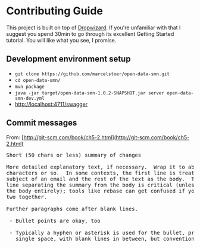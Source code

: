 # Contributing Guide
This project is built on top of [Dropwizard](http://dropwizard.io/). If you're unfamiliar with that I suggest you spend 30min to go through its excellent Getting Started tutorial. You will like what you see, I promise.

## Development environment setup
- `git clone https://github.com/marcelstoer/open-data-smn.git`
- `cd open-data-smn/`
- `mvn package`
- `java -jar target/open-data-smn-1.0.2-SNAPSHOT.jar server open-data-smn-dev.yml`
- [http://localhost:4711/swagger](http://localhost:4711/swagger)

## Commit messages

From: [http://git-scm.com/book/ch5-2.html](http://git-scm.com/book/ch5-2.html)
<pre>
Short (50 chars or less) summary of changes

More detailed explanatory text, if necessary.  Wrap it to about 72
characters or so.  In some contexts, the first line is treated as the
subject of an email and the rest of the text as the body.  The blank
line separating the summary from the body is critical (unless you omit
the body entirely); tools like rebase can get confused if you run the
two together.

Further paragraphs come after blank lines.

 - Bullet points are okay, too

 - Typically a hyphen or asterisk is used for the bullet, preceded by a
   single space, with blank lines in between, but conventions vary here
</pre>
